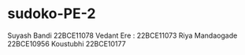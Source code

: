 # sudoko-PE-2
Suyash Bandi 22BCE11078
Vedant Ere : 22BCE11073
Riya Mandaogade 22BCE10956
Koustubhi 22BCE10177
